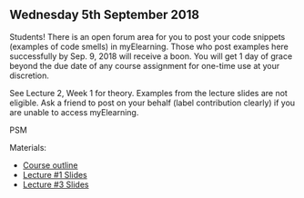 ## Wednesday 5th September 2018
Students!
There is an open forum area for you to post your code snippets (examples of code smells) in myElearning. Those who post examples here successfully by Sep. 9, 2018 will receive a boon. You will get 1 day of grace beyond the due date of any course assignment for one-time use at your discretion.

See Lecture 2, Week 1 for theory. Examples from the lecture slides are not eligible.
Ask a friend to post on your behalf (label contribution clearly) if you are unable to access myElearning.

PSM

Materials:

* [Course outline](https://github.com/uwidcit/COMP3607/blob/master/course-outline.pdf)
* [Lecture #1 Slides](https://github.com/uwidcit/COMP3607/blob/master/lecture-1-deck.pdf)
* [Lecture #3 Slides](https://github.com/uwidcit/COMP3607/blob/master/lecture-2-deck.pdf)
